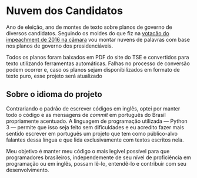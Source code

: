 # Nuvem dos Candidatos

Ano de eleição, ano de montes de texto sobre planos de governo de diversos candidatos.
Seguindo os moldes do que fiz na [votação do impeachment de 2016 na câmara](https://github.com/fbidu/impeachment-cloud) vou montar nuvens de palavras com base nos planos de governo dos presidenciáveis.

Todos os planos foram baixados em PDF do site do TSE e convertidos para texto utilizando ferramentas automáticas. Falhas no processo de conversão podem ocorrer e, caso os planos sejam disponibilizados em formato de texto puro, esse projeto será atualizado

## Sobre o idioma do projeto

Contrariando o padrão de escrever códigos em inglês, optei por manter todo o código e as mensagens de _commit_ em português do Brasil propriamente acentuado. A linguagem de programação utilizada — Python 3 — permite que isso seja feito sem dificuldades e eu acredito fazer mais sentido escrever em português um projeto que tem como público-alvo falantes dessa língua e que lida exclusivamente com textos escritos nela.

Meu objetivo é manter meu código o mais legível possível para que programadores brasileiros, independemente de seu nível de proficiência em programação ou em inglês, possam lê-lo, entendê-lo e contribuir com seu desenvolvimento.